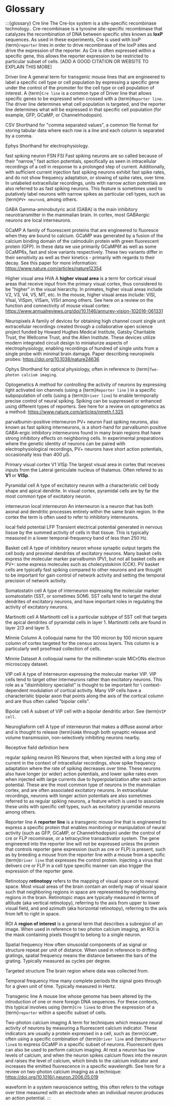 # Glossary

:::{glossary}
Cre line
  The Cre-lox system is a site-specific recombinase technology.. Cre-recombinase
  is a tyrosine site-specific recombinase that catalyzes the recombination of
  DNA between specific sites known as <b>loxP</b> sequences. As used in these
  experiments, Cre is used with loxP {term}`reporter` lines in order to drive
  recombinase of the loxP sites and drive the expression of the reporter. As Cre
  is often expressed within a specific gene, this allows the reporter expression
  to be restricted to particular subset of cells. [ADD A GOOD CITATION OR
  WEBSITE TO EXPLAIN THIS MORE]


Driver line
  A general term for transgenic mouse lines that are engineered to label a 
  specific cell type or cell population by expressing a specific gene under
  the control of the promoter for the cell type or cell population of interest. 
  A {term}`Cre line` is a common type of Driver line that allows specific 
  genes to be expressed when crossed with a {term}`Reporter line`. 
  The driver line determines what cell population is targeted, and the 
  reporter line determines what will be expressed in that specific cell population
  (for example, GFP, GCaMP, or Channelrhodopsin).


CSV
  Shorthand for "comma separated values", a common file format for storing
  tabular data where each row is a line and each column is separated by a comma.

Ephys
  Shorthand for electrophysiology.

fast spiking neuron
FSN
FSI
    Fast spiking neurons are so called because of their "narrow," fast action
    potentials, specifically as seen in intracellular recordings of a cell in
    response to a prolonged step of current. Additionally, with sufficient
    current injection fast spiking neurons exhibit fast spike rates, and do
    not show frequency adaptation, or slowing of spike rates, over time. In
    unlabeled extracellular recordings, units with narrow action potentials are
    also referred to as fast spiking neurons. This feature is sometimes used
    to putatively label neurons with narrow spikes as particular cell types,
    such as {term}`PV+ neuron`s, among others.

GABA
  Gamma-aminobutyric acid (GABA) is the main inhibitory neurotransmitter in the
  mammalian brain. In cortex, most GABAergic neurons are local interneurons.

GCaMP
  A family of fluorescent proteins that are engineered to fluoresce when they
  are bound to calcium. GCaMP was generated by a fusion of the calcium binding
  domain of the calmodulin protein with green fluorescent protein (GFP). In
  these data we use primarily GCaMP6f as well as some GCaMP6s, fast and slow
  variants respectively. These two variants differ in their sensitivity as well
  as their kinetics - primarily with regards to their decay. 
  See this paper for more information: https://www.nature.com/articles/nature12354

Higher visual area
HVA
  A <b>higher visual area</b> is a term for cortical visual areas that receive input from the
  primary visual cortex, thus considered to be "higher" in the visual hierarchy. In primates, 
  higher visual areas include V2, V3, V4, V5, MT, etc. In the mouse, higher visual areas 
  include: VISl, VIsal, VISpm, VISam, VISrl among others. See here on a review on the function
  and connectivity of mouse visual cortex: https://www.annualreviews.org/doi/10.1146/annurev-vision-102016-061331

Neuropixels
  A family of devices for obtaining high channel count single unit extracellular
  recordings created through a collaborative open science project funded by
  Howard Hughes Medical Institute, Gatsby Charitable Trust, the Wellcome Trust,
  and the Allen Institute. These devices utilize modern integrated circuit
  design to miniaturize aspects of electrophysiology, enabling recordings of
  hundred of single units from a single probe with minimal brain damage. 
  Paper describing neuropixels probes: https://doi.org/10.1038/nature24636

Ophys
  Shorthand for optical physiology, often in reference to {term}`Two-photon calcium imaging`.

Optogenetics
  A method for controlling the activity of neurons by expressing light activated ion channels
  (using a {term}`Reporter line` ) in a specific subpopulation of cells (using a {term}`Driver line`)
  to enable termporally precise control of neural spiking. Spiking can be suppressed or enhanced
  using different types of reporters. See here for a review on optogenetics as a method: 
  https://www.nature.com/articles/nmeth.f.325


parvalbumin-positive interneuron
PV+ neuron
    Fast spiking neurons, also known as fast spiking interneurons, is a
    short-hand for parvalbumin positive GABA-ergic inhibitory interneurons found
    in many brain regions that have strong inhibitory effects on neighboring
    cells. In experimental preparations where the genetic identity of neurons
    can be paired with electrophysiological recordings, PV+ neurons have short
    action potentials, occasionally less than 400 µS.

Primary visual cortex
V1
VISp
  The largest visual area in cortex that receives inputs from the Lateral
  geniculate nucleus of thalamus. Often refered to as <b>V1</b> or <b>VISp</b>.

Pyramidal cell
  A type of excitatory neuron with a characteristic cell body shape and apical
  dendrite. In visual cortex, pyramidal cells are by far the most common type of
  excitatory neuron.

interneuron
local interneuron
  An interneuron is a neuron that has both axonal and dendritic processes
  entirely within the same brain region. In the cortex the term is often used to
  refer to inhibitory interneurons.

local field potential
LFP
  Transient electrical potential generated in nervous tissue by the summed
  activity of cells in that tissue. This is typically measured in a lower
  temporal-frequency band of less than 250 Hz.

Basket cell
  A type of inhibitory neuron whose synaptic output targets the cell body and
  proximal dendrites of excitatory neurons. Many basket cells express the
  molecular marker parvalbumin (PV), but not all basket cells are PV+: some
  express molecules such as cholecystokinin (CCK). PV basket cells are typically
  fast spiking compared to other neurons and are thought to be important for
  gain control of network activity and setting the temporal precision of network
  activity.

Somatostatin cell
  A type of interneuron expressing the molecular marker somatostatin (SST, or
  sometimes SOM). SST cells tend to target the distal dendrites of excitatory
  neurons, and have important roles in regulating the activity of excitatory
  neurons.

Martinotti cell
  A Martinotti cell is a particular subtype of SST cell that targets the apical
  dendrites of pyramidal cells in layer 1. Martinotti cells are found in layer
  2/3 and layer 5.

Minnie Column
  A colloquial name for the 100 micron by 100 micron square column of cortex
  targeted for the census across layers. This column is a particularly well
  proofread collection of cells.

Minnie Dataset
  A colloquial name for the millimeter-scale MICrONs electron microscopy dataset.

VIP cell
  A type of interneuron expressing the molecular marker VIP. VIP cells tend to
  target other interneurons rather than excitatory neurons. This role as a
  "disinhibitory specialist" is thought to be important for \ context-dependent
  modulation of cortical activity. Many VIP cells have a characteristic bipolar
  axon that points along the axis of the cortical column and are thus often
  called "bipolar cells".

Bipolar cell
  A subset of VIP cell with a bipolar dendritic arbor. See {term}`VIP cell`.

Neurogliaform cell
  A type of interneuron that makes a diffuse axonal arbor and is thought to release {term}`GABA` through both synaptic release and volume transmission, non-selectively inhibiting neurons nearby.

Receptive field
  definition here

regular spiking neuron
RS
  Neurons that, when injected with a long step of current in the context of
  intracellular recordings, show spike frequency adaptation where the rate of
  spiking decreases over time. These neurons also have longer (or wider) action
  potentials, and lower spike rates even when injected with large currents due
  to hyperpolarization after each action potential. These are the most common
  type of neurons in the mammalian cortex, and are often associated excitatory
  neurons. In extracellular recordings, neurons with longer action potentials
  are also sometimes referred to as regular spiking neurons, a feature which is
  used to associate these units with specific cell types, such as excitatory
  pyramidal neurons among others.

Reporter line
  A <b>reporter line</b> is a transgenic mouse line that is engineered to express a specific
  protein that enables monitoring or manipulation of neural activity (such as GFP, GCaMP, or Channelrhodopsin)
  under the control of cre or FLP recominase, or a tetracycline transactivator system. 
  The gene engineered into the reporter line will not be expressed unless the protein 
  that controls reporter gene expression (such as cre or FLP) is present, such as by
  breeding a mouse from the reporter line with a mouse from a specific {term}`Driver line` 
  that expresses the control protein. Injecting a virus that delivers cre or FLP in a 
  cell type specific manner can also trigger the expression of the reporter gene.  

Retinotopy
  <b>retinotopy</b> refers to the mapping of visual space on to neural space. 
  Most visual areas of the brain contain an orderly map of visual space such that 
  neighboring regions in space are represented by neighboring regions in the brain.
  Retinotopic maps are typically measured in terms of altitude (aka vertical retinotopy),
  referring to the axis from upper to lower visual field, and and azimuth
  (aka horizontal retinotopy), referring to the axis from left to right in space.

ROI
  A <b>region of interest</b> is a general term that describes a subregion of an image. 
  When used in reference to two photon calcium imaging, an ROI is the mask containing pixels thought to belong to a single neuron.

Spatial frequency
  How often sinusoidal components of as signal or structure repeat per unit of distance.
  When used in reference to drifting gratings, spatial frequency means the distance between the 
  bars of the grating. Typically measured as cycles per degree. 

Targeted structure
  The brain region where data was collected from.

Temporal frequency
  How many complete periods the signal goes through for a given unit of time.
  Typically measured in Hertz.

Transgenic line
  A mouse line whose genome has been altered by the introduction of one or more
  foreign DNA sequences. For these contexts, this typical involves using
  {term}`Cre line`s to drive the expression of a {term}`reporter` within a
  specific subset of cells.

Two-photon calcium imaging
  A term for techniques which measure neural activity of neurons by measuring a
  fluorescent calcium indicator. These indicators are usually a protein expressed
  in a cell, such as {term}`GCaMP`, often using a specific combination of {term}`Driver line`
  and {term}`Reporter line`s to express GCaMP in a specific subset of neurons.
  Fluorescent dyes can also be used to perform calcium imaging. At
  rest a neuron has low levels of calcium, and when the neuron spikes calcium
  flows into the neuron and raises the level of calcium, which binds to the calcium indicator
  and increases the emitted fluorescence in a specific wavelength. See here for a review
  on two-photon calcium imaging as a technique: https://doi.org/10.1016/j.neuron.2006.05.019


waveform
  In a system neuroscience setting, this often refers to the voltage over time
  measured with an electrode when an individual neuron produces an action
  potential.
:::
